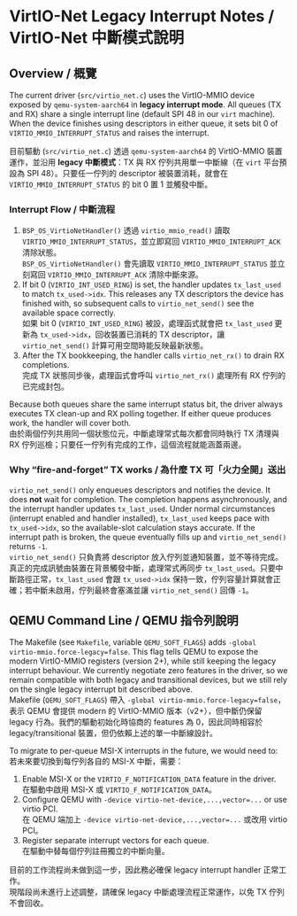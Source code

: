 # VirtIO-Net Legacy Interrupt Notes / VirtIO-Net 中斷模式說明

## Overview / 概覽

The current driver (`src/virtio_net.c`) uses the VirtIO-MMIO device exposed by `qemu-system-aarch64` in **legacy interrupt mode**. All queues (TX and RX) share a single interrupt line (default SPI 48 in our `virt` machine). When the device finishes using descriptors in either queue, it sets bit 0 of `VIRTIO_MMIO_INTERRUPT_STATUS` and raises the interrupt.

目前驅動 (`src/virtio_net.c`) 透過 `qemu-system-aarch64` 的 VirtIO-MMIO 裝置運作，並沿用 **legacy 中斷模式**：TX 與 RX 佇列共用單一中斷線（在 `virt` 平台預設為 SPI 48）。只要任一佇列的 descriptor 被裝置消耗，就會在 `VIRTIO_MMIO_INTERRUPT_STATUS` 的 bit 0 置 1 並觸發中斷。

### Interrupt Flow / 中斷流程

1. `BSP_OS_VirtioNetHandler()` 透過 `virtio_mmio_read()` 讀取 `VIRTIO_MMIO_INTERRUPT_STATUS`，並立即寫回 `VIRTIO_MMIO_INTERRUPT_ACK` 清除狀態。  
   `BSP_OS_VirtioNetHandler()` 會先讀取 `VIRTIO_MMIO_INTERRUPT_STATUS` 並立刻寫回 `VIRTIO_MMIO_INTERRUPT_ACK` 清除中斷來源。
2. If bit 0 (`VIRTIO_INT_USED_RING`) is set, the handler updates `tx_last_used` to match `tx_used->idx`. This releases any TX descriptors the device has finished with, so subsequent calls to `virtio_net_send()` see the available space correctly.  
   如果 bit 0 (`VIRTIO_INT_USED_RING`) 被設，處理函式就會把 `tx_last_used` 更新為 `tx_used->idx`，回收裝置已消耗的 TX descriptor，讓 `virtio_net_send()` 計算可用空間時能反映最新狀態。
3. After the TX bookkeeping, the handler calls `virtio_net_rx()` to drain RX completions.  
   完成 TX 狀態同步後，處理函式會呼叫 `virtio_net_rx()` 處理所有 RX 佇列的已完成封包。

Because both queues share the same interrupt status bit, the driver always executes TX clean-up and RX polling together. If either queue produces work, the handler will cover both.  
由於兩個佇列共用同一個狀態位元，中斷處理常式每次都會同時執行 TX 清理與 RX 佇列巡檢；只要任一佇列有完成的工作，這個流程就能涵蓋兩邊。

### Why “fire-and-forget” TX works / 為什麼 TX 可「火力全開」送出

`virtio_net_send()` only enqueues descriptors and notifies the device. It does **not** wait for completion. The completion happens asynchronously, and the interrupt handler updates `tx_last_used`. Under normal circumstances (interrupt enabled and handler installed), `tx_last_used` keeps pace with `tx_used->idx`, so the available-slot calculation stays accurate. If the interrupt path is broken, the queue eventually fills up and `virtio_net_send()` returns `-1`.  
`virtio_net_send()` 只負責將 descriptor 放入佇列並通知裝置，並不等待完成。真正的完成訊號由裝置在背景觸發中斷，處理常式再同步 `tx_last_used`。只要中斷路徑正常，`tx_last_used` 會跟 `tx_used->idx` 保持一致，佇列容量計算就會正確；若中斷未啟用，佇列最終會塞滿並讓 `virtio_net_send()` 回傳 `-1`。

## QEMU Command Line / QEMU 指令列說明

The Makefile (see `Makefile`, variable `QEMU_SOFT_FLAGS`) adds `-global virtio-mmio.force-legacy=false`. This flag tells QEMU to expose the modern VirtIO-MMIO registers (version 2+), while still keeping the legacy interrupt behaviour. We currently negotiate zero features in the driver, so we remain compatible with both legacy and transitional devices, but we still rely on the single legacy interrupt bit described above.  
Makefile (`QEMU_SOFT_FLAGS`) 帶入 `-global virtio-mmio.force-legacy=false`，表示 QEMU 會提供 modern 的 VirtIO-MMIO 版本（v2+），但中斷仍保留 legacy 行為。我們的驅動初始化時協商的 features 為 0，因此同時相容於 legacy/transitional 裝置，但仍依賴上述的單一中斷線設計。

To migrate to per-queue MSI-X interrupts in the future, we would need to:  
若未來要切換到每佇列各自的 MSI-X 中斷，需要：

1. Enable MSI-X or the `VIRTIO_F_NOTIFICATION_DATA` feature in the driver.  
   在驅動中啟用 MSI-X 或 `VIRTIO_F_NOTIFICATION_DATA`。
2. Configure QEMU with `-device virtio-net-device,...,vector=...` or use virtio PCI.  
   在 QEMU 端加上 `-device virtio-net-device,...,vector=...` 或改用 virtio PCI。
3. Register separate interrupt vectors for each queue.  
   在驅動中替每個佇列註冊獨立的中斷向量。

目前的工作流程尚未做到這一步，因此務必確保 legacy interrupt handler 正常工作。  
現階段尚未進行上述調整，請確保 legacy 中斷處理流程正常運作，以免 TX 佇列不會回收。
